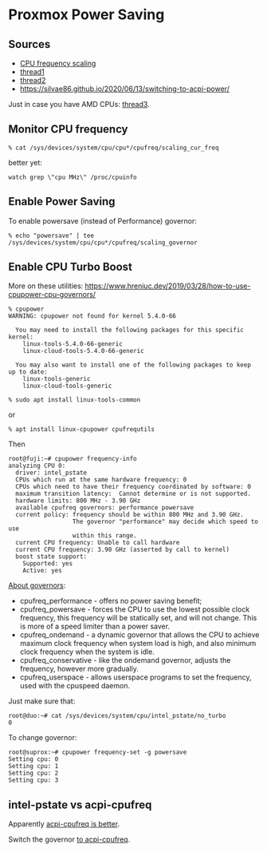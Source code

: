 # Proxmox Power Saving

## Sources

* [CPU frequency
scaling](https://wiki.archlinux.org/title/CPU_frequency_scaling)
* [thread1](https://forum.proxmox.com/threads/fix-always-high-cpu-frequency-in-proxmox-host.84270/)
* [thread2](https://forum.proxmox.com/threads/cpu-power-throttle-back-to-save-energy.27510/)
* https://silvae86.github.io/2020/06/13/switching-to-acpi-power/

Just in case you have AMD CPUs:
[thread3](https://forum.level1techs.com/t/gigabyte-server-activity-corner-proxmox-docker-and-config-notes/167614).

## Monitor CPU frequency

```console
% cat /sys/devices/system/cpu/cpu*/cpufreq/scaling_cur_freq
```

better yet:
```console
watch grep \"cpu MHz\" /proc/cpuinfo
```

## Enable Power Saving

To enable powersave (instead of Performance) governor:

```console
% echo "powersave" | tee /sys/devices/system/cpu/cpu*/cpufreq/scaling_governor
```

## Enable CPU Turbo Boost

More on these utilities:
https://www.hreniuc.dev/2019/03/28/how-to-use-cpupower-cpu-governors/

```console
% cpupower
WARNING: cpupower not found for kernel 5.4.0-66

  You may need to install the following packages for this specific kernel:
    linux-tools-5.4.0-66-generic
    linux-cloud-tools-5.4.0-66-generic

  You may also want to install one of the following packages to keep up to date:
    linux-tools-generic
    linux-cloud-tools-generic

% sudo apt install linux-tools-common
```
or
```
% apt install linux-cpupower cpufrequtils
```

Then
```console
root@fuji:~# cpupower frequency-info
analyzing CPU 0:
  driver: intel_pstate
  CPUs which run at the same hardware frequency: 0
  CPUs which need to have their frequency coordinated by software: 0
  maximum transition latency:  Cannot determine or is not supported.
  hardware limits: 800 MHz - 3.90 GHz
  available cpufreq governors: performance powersave
  current policy: frequency should be within 800 MHz and 3.90 GHz.
                  The governor "performance" may decide which speed to use
                  within this range.
  current CPU frequency: Unable to call hardware
  current CPU frequency: 3.90 GHz (asserted by call to kernel)
  boost state support:
    Supported: yes
    Active: yes
```

[About
governors](https://access.redhat.com/documentation/en-us/red_hat_enterprise_linux/6/html/power_management_guide/cpufreq_governors):

* cpufreq_performance - offers no power saving benefit;
* cpufreq_powersave - forces the CPU to use the lowest possible clock frequency,
this frequency will be statically set, and will not change. This is more of a
speed limiter than a power saver.
* cpufreq_ondemand - a dynamic governor that allows the CPU to achieve maximum
clock frequency when system load is high, and also minimum clock frequency when
the system is idle.
* cpufreq_conservative - like the ondemand governor, adjusts the frequency,
however more gradually.
* cpufreq_userspace - allows userspace programs to set the frequency, used
with the cpuspeed daemon.


Just make sure that:

```console
root@duo:~# cat /sys/devices/system/cpu/intel_pstate/no_turbo
0
```

To change governor:

```console
root@suprox:~# cpupower frequency-set -g powersave
Setting cpu: 0
Setting cpu: 1
Setting cpu: 2
Setting cpu: 3
```

## intel-pstate vs acpi-cpufreq

Apparently [acpi-cpufreq is
better](https://www.phoronix.com/scan.php?page=article&item=intel_pstate_linux315&num=10).

Switch the governor [to acpi-cpufreq](https://silvae86.github.io/2020/06/13/switching-to-acpi-power/).
